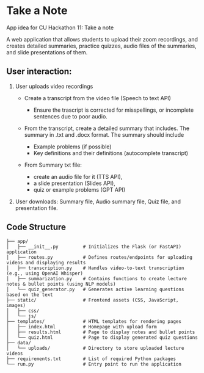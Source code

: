 # Take a Note
App idea for CU Hackathon 11: Take a note

A web application that allows students to upload their zoom recordings, and creates detailed summaries, practice quizzes, audio files of the summaries, and slide presentations of them. 

## User interaction: 
1. User uploads video recordings
    - Create a transcript from the video file (Speech to text API) 
        - Ensure the trascript is corrected for misspellings, or incomplete sentences due to poor audio.

    - From the transcript, create a detailed summary that includes. The summary in .txt and .docx format. The summary should include
        - Example problems (if possible)
        - Key definitions and their definitions (autocomplete transcript) 

    - From Summary txt file: 
        - create an audio file for it (TTS API), 
        - a slide presentation (Slides API), 
        - quiz or example problems (GPT API)

2. User downloads: Summary file, Audio summary file, Quiz file, and presentation file.


## Code Structure

```lecture_app/
├── app/
│   ├── __init__.py         # Initializes the Flask (or FastAPI) application
│   ├── routes.py           # Defines routes/endpoints for uploading videos and displaying results
│   ├── transcription.py    # Handles video-to-text transcription (e.g., using OpenAI Whisper)
│   ├── summarization.py    # Contains functions to create lecture notes & bullet points (using NLP models)
│   └── quiz_generator.py   # Generates active learning questions based on the text
├── static/                 # Frontend assets (CSS, JavaScript, images)
│   ├── css/
│   └── js/
├── templates/              # HTML templates for rendering pages
│   ├── index.html          # Homepage with upload form
│   ├── results.html        # Page to display notes and bullet points
│   └── quiz.html           # Page to display generated quiz questions
├── data/
│   └── uploads/            # Directory to store uploaded lecture videos
├── requirements.txt        # List of required Python packages
└── run.py                  # Entry point to run the application
```

